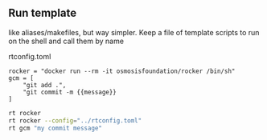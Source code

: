 ## Run template

like aliases/makefiles, but way simpler. Keep a file of template scripts to run on the shell and call them by name

rtconfig.toml

```
rocker = "docker run --rm -it osmosisfoundation/rocker /bin/sh"
gcm = [
    "git add .",
    "git commit -m {{message}}
]
```

```sh
rt rocker
rt rocker --config="../rtconfig.toml"
rt gcm "my commit message"
```

